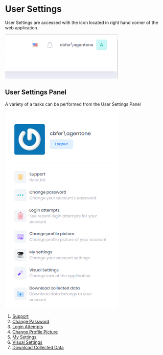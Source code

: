 # User Settings

User Settings are accessed with the icon located in right hand corner of the web application.

![reda_web_user_icon.PNG](../../images/reda_web_user_icon.PNG)


## User Settings Panel
A variety of a tasks can be performed from the User Settings Panel

![reda_web_user_panel.PNG](../../images/reda_web_user_panel.PNG)

1. [Support](../Account/support.md)
2. [Change Password](../Account/change_password.md)
3. [Login Attempts](../Account/login_attempts.md)
4. [Change Profile Picture](../Account/change_profile_picture.md)
5. [My Settings](../Account/settings.md)
6. [Visual Settings](../Account/visual_settings.md)
7. [Download Collected Data](../Account/download_collected_data.md)
